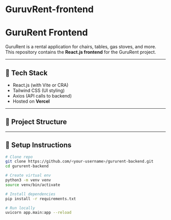 # GuruvRent-frontend
# GuruRent Frontend

GuruRent is a rental application for chairs, tables, gas stoves, and more.  
This repository contains the **React.js frontend** for the GuruRent project.

---

## 🚀 Tech Stack
- React.js (with Vite or CRA)
- Tailwind CSS (UI styling)
- Axios (API calls to backend)
- Hosted on **Vercel**

---

## 📂 Project Structure

---

## 🔧 Setup Instructions
```bash
# Clone repo
git clone https://github.com/<your-username>/gururent-backend.git
cd gururent-backend

# Create virtual env
python3 -m venv venv
source venv/bin/activate

# Install dependencies
pip install -r requirements.txt

# Run locally
uvicorn app.main:app --reload

